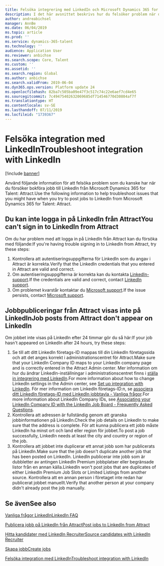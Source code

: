 ```yaml
---
title: Felsöka integrering med LinkedIn och Microsoft Dynamics 365 for Talent - Attract
description: I det här avsnittet beskrivs hur du felsöker problem när du försöker bokföra jobb till LinkedIn från Microsoft Dynamics 365 for Talent - Attract.
author: andreabichsel
manager: AnnBe
ms.date: 06/04/2019
ms.topic: article
ms.prod: ''
ms.service: dynamics-365-talent
ms.technology: ''
audience: Application User
ms.reviewer: anbichse
ms.search.scope: Core, Talent
ms.custom: ''
ms.assetid: ''
ms.search.region: Global
ms.author: anbichse
ms.search.validFrom: 2019-06-04
ms.dyn365.ops.version: Platform update 24
ms.openlocfilehash: 82ba7c505ba09e47f3c517c74c22e6aef7cd4e65
ms.sourcegitcommit: 7c49475402632069685df714546770d30804af7f
ms.translationtype: HT
ms.contentlocale: sv-SE
ms.lasthandoff: 07/11/2019
ms.locfileid: "1739367"
---
```

# <a name="troubleshoot-integration-with-linkedin"></a><span data-ttu-id="665fc-103">Felsöka integration med LinkedIn</span><span class="sxs-lookup"><span data-stu-id="665fc-103">Troubleshoot integration with LinkedIn</span></span>

[!include [banner](../includes/banner.md)]

<span data-ttu-id="665fc-104">Använd följande information för att felsöka problem som du kanske har när du försöker bokföra jobb till LinkedIn från Microsoft Dynamics 365 for Talent: Attract.</span><span class="sxs-lookup"><span data-stu-id="665fc-104">Use the following information to help troubleshoot issues that you might have when you try to post jobs to LinkedIn from Microsoft Dynamics 365 for Talent: Attract.</span></span>

## <a name="you-cant-sign-in-to-linkedin-from-attract"></a><span data-ttu-id="665fc-105">Du kan inte logga in på LinkedIn från Attract</span><span class="sxs-lookup"><span data-stu-id="665fc-105">You can't sign in to LinkedIn from Attract</span></span>

<span data-ttu-id="665fc-106">Om du har problem med att logga in på LinkedIn från Attract kan du försöka med följande:</span><span class="sxs-lookup"><span data-stu-id="665fc-106">If you're having trouble signing in to LinkedIn from Attract, try these steps:</span></span>

1. <span data-ttu-id="665fc-107">Kontrollera att autentiseringsuppgifterna för LinkedIn som du angav i Attract är korrekta.</span><span class="sxs-lookup"><span data-stu-id="665fc-107">Verify that the LinkedIn credentials that you entered in Attract are valid and correct.</span></span>
2. <span data-ttu-id="665fc-108">Om autentiseringsuppgifterna är korrekta kan du kontakta [LinkedIn-support](https://www.linkedin.com/help/linkedin).</span><span class="sxs-lookup"><span data-stu-id="665fc-108">If the credentials are valid and correct, contact [LinkedIn support](https://www.linkedin.com/help/linkedin).</span></span>
3. <span data-ttu-id="665fc-109">Om problemet kvarstår kontaktar du [Microsoft support](./talent-support.md).</span><span class="sxs-lookup"><span data-stu-id="665fc-109">If the issue persists, contact [Microsoft support](./talent-support.md).</span></span>

## <a name="job-posts-from-attract-dont-appear-on-linkedin"></a><span data-ttu-id="665fc-110">Jobbpubliceringar från Attract visas inte på LinkedIn</span><span class="sxs-lookup"><span data-stu-id="665fc-110">Job posts from Attract don't appear on LinkedIn</span></span>

<span data-ttu-id="665fc-111">Om jobbet inte visas på LinkedIn efter 24 timmar gör du så här:</span><span class="sxs-lookup"><span data-stu-id="665fc-111">If your job hasn't appeared on LinkedIn after 24 hours, try these steps:</span></span>

1. <span data-ttu-id="665fc-112">Se till att ditt LinkedIn företags-ID mappas till din LinkedIn företagssida och att det anges korrekt i administrationscentret för Attract.</span><span class="sxs-lookup"><span data-stu-id="665fc-112">Make sure that your LinkedIn Company ID maps to your LinkedIn company page and is correctly entered in the Attract Admin center.</span></span> <span data-ttu-id="665fc-113">Mer information om hur du ändrar LinkedIn-inställningar i administrationscentret finns i [ställa in integrering med LinkedIn](attract-admin-linkedin.md).</span><span class="sxs-lookup"><span data-stu-id="665fc-113">For more information about how to change LinkedIn settings in the Admin center, see [Set up integration with LinkedIn](attract-admin-linkedin.md).</span></span> <span data-ttu-id="665fc-114">För mer information om LinkedIn företags-ID:n, se [associera ditt LinkedIn företags-ID med LinkedIn jobbtavla - Vanliga frågor](https://www.linkedin.com/help/linkedin/answer/98972).</span><span class="sxs-lookup"><span data-stu-id="665fc-114">For more information about LinkedIn Company IDs, see [Associating your LinkedIn Company ID with the LinkedIn Job Board - Frequently Asked Questions](https://www.linkedin.com/help/linkedin/answer/98972).</span></span>
2. <span data-ttu-id="665fc-115">Kontrollera att adressen är fullständig genom att granska jobbinformationen på LinkedIn.</span><span class="sxs-lookup"><span data-stu-id="665fc-115">Check the job details on LinkedIn to make sure that the address is complete.</span></span> <span data-ttu-id="665fc-116">För att kunna publicera ett jobb måste LinkedIn ha minst ort och land eller region för jobbet.</span><span class="sxs-lookup"><span data-stu-id="665fc-116">To post a job successfully, LinkedIn needs at least the city and country or region of the job.</span></span>
3. <span data-ttu-id="665fc-117">Kontrollera att jobbet inte duplicerar ett annat jobb som har publicerats på LinkedIn.</span><span class="sxs-lookup"><span data-stu-id="665fc-117">Make sure that the job doesn't duplicate another job that has been posted on LinkedIn.</span></span> <span data-ttu-id="665fc-118">LinkedIn publicerar inte jobb som är dubbletter av antingen LinkedIn Premium jobbplatser eller begränsade listor från en annan källa.</span><span class="sxs-lookup"><span data-stu-id="665fc-118">LinkedIn won't post jobs that are duplicates of either LinkedIn Premium Job Slots or Limited Listings from another source.</span></span> <span data-ttu-id="665fc-119">Kontrollera att en annan person i företaget inte redan har publicerat jobbet manuellt.</span><span class="sxs-lookup"><span data-stu-id="665fc-119">Verify that another person at your company didn't already post the job manually.</span></span>

## <a name="see-also"></a><span data-ttu-id="665fc-120">Se även</span><span class="sxs-lookup"><span data-stu-id="665fc-120">See also</span></span>

[<span data-ttu-id="665fc-121">Vanliga frågor LinkedIn</span><span class="sxs-lookup"><span data-stu-id="665fc-121">LinkedIn FAQ</span></span>](./attract-linkedin-faq.md)

[<span data-ttu-id="665fc-122">Publicera jobb på LinkedIn från Attract</span><span class="sxs-lookup"><span data-stu-id="665fc-122">Post jobs to LinkedIn from Attract</span></span>](./attract-post-jobs-to-linkedin.md)

[<span data-ttu-id="665fc-123">Hitta kandidater med LinkedIn Recruiter</span><span class="sxs-lookup"><span data-stu-id="665fc-123">Source candidates with LinkedIn Recruiter</span></span>](./attract-linkedin-recruiter.md)

[<span data-ttu-id="665fc-124">Skapa jobb</span><span class="sxs-lookup"><span data-stu-id="665fc-124">Create jobs</span></span>](./creating-jobs-attract.md)

[<span data-ttu-id="665fc-125">Felsöka integration med LinkedIn</span><span class="sxs-lookup"><span data-stu-id="665fc-125">Troubleshoot integration with LinkedIn</span></span>](./attract-troubleshoot-linkedin.md)
